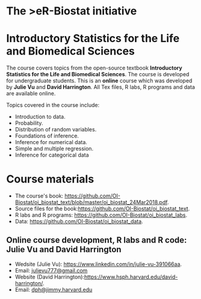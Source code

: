 # The >eR-Biostat initiative
#  Introductory Statistics for the Life and Biomedical Sciences

The course covers topics from the open-source textbook **Introductory Statistics for the Life and Biomedical Sciences**. The course is developed for undergraduate students. This is an **online** course which was developed by **Julie Vu**  and **David Harrington**. All Tex files, R labs,  R programs and data are available online. 

Topics covered in the course include:

* Introduction to data.
* Probability.
* Distribution of random variables.
* Foundations of inference.
* Inference for numerical data.
* Simple and multiple regression.
* Inference for categorical data
# Course materials
* The course's book: https://github.com/OI-Biostat/oi_biostat_text/blob/master/oi_biostat_24Mar2018.pdf.
* Source files for the book:https://github.com/OI-Biostat/oi_biostat_text.
* R labs and R programs: https://github.com/OI-Biostat/oi_biostat_labs.
* Data: https://github.com/OI-Biostat/oi_biostat_data.

##  Online course development, R labs and R code: Julie Vu and David Harrington
 * Wedsite (Julie Vu): https://www.linkedin.com/in/julie-vu-391066aa.
 * Email: julievu777@gmail.com
 * Website (David Harrington):https://www.hsph.harvard.edu/david-harrington/. 
 * Email: dph@jimmy.harvard.edu
